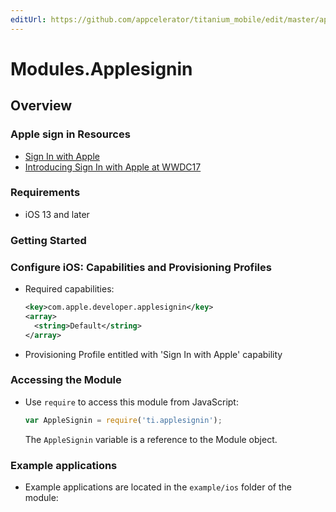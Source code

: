 ```yaml
---
editUrl: https://github.com/appcelerator/titanium_mobile/edit/master/apidoc/Applesignin.yml
---
```

# Modules.Applesignin

<TypeHeader/>

## Overview

### Apple sign in Resources
  - [Sign In with Apple](https://developer.apple.com/sign-in-with-apple/)
  - [Introducing Sign In with Apple  at WWDC17](https://developer.apple.com/videos/play/wwdc2019/706/)

### Requirements

  - iOS 13 and later

### Getting Started

### Configure iOS: Capabilities and Provisioning Profiles

-   Required capabilities:

    ``` xml
    <key>com.apple.developer.applesignin</key>
    <array>
      <string>Default</string>
    </array>
    ```

-   Provisioning Profile entitled with 'Sign In with Apple' capability

### Accessing the Module

-   Use `require` to access this module from JavaScript:

    ``` javascript
    var AppleSignin = require('ti.applesignin');
    ```

    The `AppleSignin` variable is a reference to the Module object.

### Example applications

-   Example applications are located in the `example/ios` folder of the module:

<ApiDocs/>
